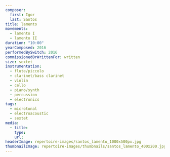 ```yaml
---
composer:
  first: Igor
  last: Santos
title: lamento
movements:
  - lamento I
  - lamento II
duration: "10:00"
yearComposed: 2016
performedBySwitch: 2016
commissionedOrWrittenFor: written
size: sextet
instrumentation:
  - flute/piccolo
  - clarinet/bass clarinet
  - violin
  - cello
  - piano/synth
  - percussion
  - electronics
tags:
  - microtonal
  - electroacoustic
  - sextet
media:
  - title:
    type:
    url:
headerImage: repertoire-images/santos_lamento_1000x500px.jpg
thumbnailImage: repertoire-images/thumbnails/santos_lamento_400x200.jpg
---
```

